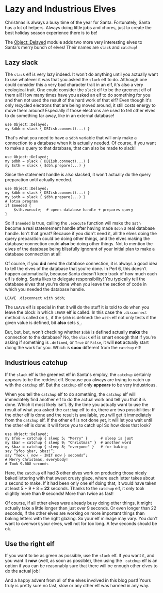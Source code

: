 Lazy and Industrious Elves
==========================

Christmas is always a busy time of the year for Santa.  Fortunately, Santa has
a lot of helpers.  Always doing little jobs and chores, just to create the
best holiday season experience there is to be!

The [Object::Delayed](https://modules.perl6.org/dist/Object::Delayed) module
adds two more very interesting elves to Santa's merry bunch of elves!  Their
names are `slack` and `catchup`!

Lazy slack
----------
The `slack` elf is very lazy indeed.  It won't do anything until you actually
want to use whatever it was that you asked the `slack` elf to do.  Although
one could consider this a very bad character trait in an elf, it's also a
very ecological trait.  One could consider the `slack` elf to be the greenest
elf of them all!  How many times have you asked an elf to do something for you
and then not used the result of the hard work of that elf?  Even though it's
only recycled electrons that are being moved around, it still costs energy to
move them around!  Especially if those electrons are used to tell other elves
to do something far away, like in an external database!

    use Object::Delayed;
    my $dbh = slack { DBIish.connect(...) }

That's what you need to have a `$dbh` variable that will only make a connection
to a database when it is actually needed.  Of course, if you want to make a
query to that database, that can also be made to slack!

    use Object::Delayed;
    my $dbh = slack { DBIish.connect(...) }
    my $sth = slack { $dbh.prepare(...) }

Since the statement handle is also slacked, it won't actually do the query
preparation until actually needed.

    use Object::Delayed;
    my $dbh = slack { DBIish.connect(...) }
    my $sth = slack { $dbh.prepare(...) }
    # lotsa program
    if $needed {
        $sth.execute;  # opens database handle + prepares query
    }

So if `$needed` is true, calling the `.execute` function will make the `$sth`
become a real statemement handle after having made `$dbh` a real database
handle.  Isn't that great?  Because if you didn't need it, all the elves doing
the query preparation could be doing other things, and the elves making the
database connection could **also** be doing other things.  Not to mention the
elves of the database being blissfully ignorant of your initial plan to make
a database connnection at all!

Of course, if you **did** need the database connection, it is always a good
idea to tell the elves of the database that you're done.  In Perl 6, this
doesn't happen automatically, because Santa doesn't keep track of how much
each elf is doing.  Santa likes to delegate responsibility!  You typically
tell the database elves that you're done when you leave the section of code
in which you needed the database handle.

    LEAVE .disconnect with $dbh;

The `LEAVE` elf is special in that it will do the stuff it is told to do when
you leave the block in which `LEAVE` elf is called.  In this case the
`.disconnect` method is called on `$_` if the `$dbh` is defined: the `with`
elf not only tests if the given value is defined, bit **also** sets `$_`.

But, but, but, won't checking whether `$dbh` is defined actually **make**
the connection to the database?  No, the `slack` elf is smart enough that if
you're asking if something is `.defined`, or `True` or `False`, it will
**not** actually start doing the work for you.  Which is **sooo** different
from the `catchup` elf!

Industrious catchup
-------------------
If the `slack` elf is the greenest elf in Santa's employ, the `catchup`
certainly appears to be the reddest elf.  Because you always are trying to
catch up with the `catchup` elf.  But the `catchup` elf only **appears** to be
very industrious.

When you tell the `catchup` elf to do something, the `catchup` elf will
immediately find another elf to do the actual work and tell you that it is
done.  Which it most likely isn't.  By the time you actually want to use the
result of what you asked the `catchup` elf to do, there are two possibilities:
If the other elf is done and  the result is available, you will get it
immediately from the `catchup` elf.  If the other elf is not done yet, it will
let you wait until the other elf is done: it will force you to catch up!  So
how does that look?

    use Object::Delayed;
    my $foo = catchup { sleep 5; "Merry" }      # sleep is just
    my $bar = catchup { sleep 9; "Christmas" }  # another word
    my $baz = catchup { sleep 8; "everyone" }   # for baking
    say “$foo $bar, $baz!”;
    say “Took { now - INIT now } seconds”;
    # Merry Christmas, everybody!
    # Took 9.008 seconds

Here, the `catchup` elf had **3** other elves work on producing those nicely
baked lettering with that sweet crusty glaze, where each letter takes about
a second to make.  If it had been only one elf doing that, it would have
taken at least 5 + 9 + 8 = **22** seconds.  Thanks to the `catchup` elf, it
only took slightly more than **9** seconds!  More than twice as fast!

Of course, if all other elves were already busy doing other things, it might
actually take a little longer than just over 9 seconds.  Or even longer than
22 seconds, if the other elves are working on more important things than
baking letters with the right glazing.  So your elf mileage may vary.  You
don't want to overwork your elves, well not for too long.  A few seconds
should be ok.

Use the right elf
-----------------
If you want to be as green as possible, use the `slack` elf.  If you want it,
and you want it **now** (well, as soon as possible), then using the ` catchup`
elf is an option if you can be reasonably sure that there will be enough other
elves to do the actual job!

And a happy advent from all of the elves involved in this blog post!  Yours
truly is pretty sure no fast, slow or any other elf was harmed in any way.

